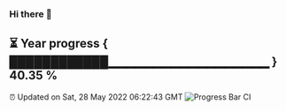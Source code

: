 ### Hi there 👋
⏳ Year progress { ████████████▁▁▁▁▁▁▁▁▁▁▁▁▁▁▁▁▁▁ } 40.35 %
---
⏰ Updated on Sat, 28 May 2022 06:22:43 GMT
![Progress Bar CI](https://github.com/liununu/liununu/workflows/Progress%20Bar%20CI/badge.svg)
